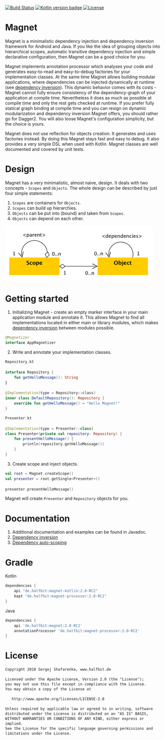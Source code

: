 [![Build Status](https://travis-ci.org/beworker/magnet.svg?branch=master)](https://travis-ci.org/beworker/magnet)
[![Kotlin version badge](https://img.shields.io/badge/kotlin-1.2.41-blue.svg)](http://kotlinlang.org/)
[![License](https://img.shields.io/badge/License-Apache%202.0-blue.svg)](http://www.apache.org/licenses/LICENSE-2.0)

# Magnet

Magnet is a minimalistic dependency injection and dependency inversion framework for Android and Java. If you like the idea of grouping objects into hierarchical scopes, automatic transitive dependency injection and simple declarative configuration, then Magnet can be a good choice for you.

Magnet implements annotation processor which analyses your code and generates easy-to-read and easy-to-debug factories for your implementation classes. At the same time Magnet allows building modular applications, where dependencies can be injected dynamically at runtime (see [dependency inversion][1]). This dynamic behavior comes with its costs - Magnet cannot fully ensure consistency of the dependency-graph of your application at compile time. Nevertheless it does as much as possible at compile time and only the rest gets checked at runtime. If you prefer fully statical graph binding at compile time and you can resign on dynamic modularization and dependency inversion Magnet offers, you should rather go for Dagger2. You will also loose Magnet's configuration simplicity, but the choice is yours.

Magnet does not use reflection for objects creation. It generates and uses factories instead. By doing this Magnet stays fast and easy to debug. It also provides a very simple DSL when used with Kotlin. Magnet classes are well documented and covered by unit tests.

# Design
Magnet has a very minimalistic, almost naive, design. It deals with two concepts - `Scopes` and `Objects`. The whole design can be described by just four simple statements:

1. `Scopes` are containers for `Objects`.
2. `Scopes` can build up hierarchies.
2. `Objects` can be put into (bound) and taken from `Scopes`.
3. `Objects` can depend on each other.

<img src="documentation/images/design-diagram.png" width="480" />

# Getting started

1. Initializing Magnet - create an empty marker interface in your main application module and annotate it. This allows Magnet to find all implementations located in either main or library modules, which makes [dependency inversion][1] between modules possible.

```kotlin
@Magnetizer
interface AppMagnetizer
```

2. Write and annotate your implementation classes.

```kotlin
Repository.kt

interface Repository {
    fun getHelloMessage(): String
}

@Implementation(type = Repository::class)
inner class DefaultRepository(): Repository {
    override fun getHelloMessage() = "Hello Magnet!"
}
```

```kotlin
Presenter.kt

@Implementation(type = Presenter::class)
class Presenter(private val repository: Repository) {
    fun presentHelloMessage() {
        println(repository.getHelloMessage())
    }
}
```

3. Create scope and inject objects.

```kotlin
val root = Magnet.createScope()
val presenter = root.getSingle<Presenter>()

presenter.presentHelloMessage()
```

Magnet will create `Presenter` and `Repository` objects for you. 

# Documentation

1. Additional documentation and examples can be found in Javadoc.
2. [Dependency inversion][1]
3. [Dependency auto-scoping][2]

# Gradle

Kotlin
```gradle
dependencies {
    api "de.halfbit:magnet-kotlin:2.0-RC2"
    kapt "de.halfbit:magnet-processor:2.0-RC2"
}
```

Java
```gradle
dependencies {
    api 'de.halfbit:magnet:2.0-RC2'
    annotationProcessor 'de.halfbit:magnet-processor:2.0-RC2'
}
```

# License
```
Copyright 2018 Sergej Shafarenka, www.halfbit.de

Licensed under the Apache License, Version 2.0 (the "License");
you may not use this file except in compliance with the License.
You may obtain a copy of the License at

   http://www.apache.org/licenses/LICENSE-2.0

Unless required by applicable law or agreed to in writing, software
distributed under the License is distributed on an "AS IS" BASIS,
WITHOUT WARRANTIES OR CONDITIONS OF ANY KIND, either express or implied.
See the License for the specific language governing permissions and
limitations under the License.
```

[1]: https://github.com/beworker/magnet/wiki/Dependency-inversion
[2]: https://github.com/beworker/magnet/wiki/Dependency-auto-scoping
